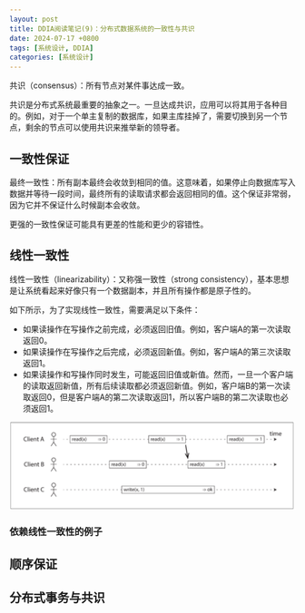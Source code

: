 ```yaml
---
layout: post
title: DDIA阅读笔记(9)：分布式数据系统的一致性与共识
date: 2024-07-17 +0800
tags: [系统设计, DDIA]
categories: [系统设计]
---
```


共识（consensus）：所有节点对某件事达成一致。

共识是分布式系统最重要的抽象之一。一旦达成共识，应用可以将其用于各种目的。例如，对于一个单主复制的数据库，如果主库挂掉了，需要切换到另一个节点，剩余的节点可以使用共识来推举新的领导者。

## 一致性保证

最终一致性：所有副本最终会收敛到相同的值。这意味着，如果停止向数据库写入数据并等待一段时间，最终所有的读取请求都会返回相同的值。这个保证非常弱，因为它并不保证什么时候副本会收敛。

更强的一致性保证可能具有更差的性能和更少的容错性。

## 线性一致性

线性一致性（linearizability）：又称强一致性（strong consistency），基本思想是让系统看起来好像只有一个数据副本，并且所有操作都是原子性的。

如下所示，为了实现线性一致性，需要满足以下条件：
- 如果读操作在写操作之前完成，必须返回旧值。例如，客户端A的第一次读取返回0。
- 如果读操作在写操作之后完成，必须返回新值。例如，客户端A的第三次读取返回1。
- 如果读操作和写操作同时发生，可能返回旧值或新值。然而，一旦一个客户端的读取返回新值，所有后续读取都必须返回新值。例如，客户端B的第一次读取返回0，但是客户端A的第二次读取返回1，所以客户端B的第二次读取也必须返回1。

![DistributedData LinearizabilityExample](/assets/img/DDIA_DistributedData_LinearizabilityExample.png)

### 依赖线性一致性的例子



## 顺序保证

## 分布式事务与共识